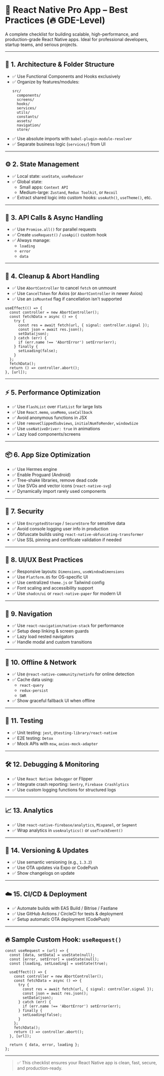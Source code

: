 
# 📱 React Native Pro App – Best Practices (🔥 GDE-Level)

A complete checklist for building scalable, high-performance, and production-grade React Native apps. Ideal for professional developers, startup teams, and serious projects.

---

## 🧠 1. Architecture & Folder Structure

- ✅ Use Functional Components and Hooks exclusively
- ✅ Organize by features/modules:
  ```
  src/
    components/
    screens/
    hooks/
    services/
    utils/
    constants/
    assets/
    navigation/
    store/
  ```
- ✅ Use absolute imports with `babel-plugin-module-resolver`
- ✅ Separate business logic (`services/`) from UI

---

## ⚙️ 2. State Management

- ✅ Local state: `useState`, `useReducer`
- ✅ Global state:
  - Small apps: `Context API`
  - Medium-large: `Zustand`, `Redux Toolkit`, or `Recoil`
- ✅ Extract shared logic into custom hooks: `useAuth()`, `useTheme()`, etc.

---

## 🔁 3. API Calls & Async Handling

- ✅ Use `Promise.all()` for parallel requests
- ✅ Create `useRequest()` / `useApi()` custom hook
- ✅ Always manage:
  - `loading`
  - `error`
  - `data`

---

## 🚫 4. Cleanup & Abort Handling

- ✅ Use `AbortController` to cancel `fetch` on unmount
- ✅ Use `CancelToken` for Axios (or `AbortController` in newer Axios)
- ✅ Use an `isMounted` flag if cancellation isn't supported

```tsx
useEffect(() => {
  const controller = new AbortController();
  const fetchData = async () => {
    try {
      const res = await fetch(url, { signal: controller.signal });
      const json = await res.json();
      setData(json);
    } catch (err) {
      if (err.name !== 'AbortError') setError(err);
    } finally {
      setLoading(false);
    }
  };
  fetchData();
  return () => controller.abort();
}, [url]);
```

---

## ⚡ 5. Performance Optimization

- ✅ Use `FlashList` over `FlatList` for large lists
- ✅ Use `React.memo`, `useMemo`, `useCallback`
- ✅ Avoid anonymous functions in JSX
- ✅ Use `removeClippedSubviews`, `initialNumToRender`, `windowSize`
- ✅ Use `useNativeDriver: true` in animations
- ✅ Lazy load components/screens

---

## 📦 6. App Size Optimization

- ✅ Use Hermes engine
- ✅ Enable Proguard (Android)
- ✅ Tree-shake libraries, remove dead code
- ✅ Use SVGs and vector icons (`react-native-svg`)
- ✅ Dynamically import rarely used components

---

## 🔐 7. Security

- ✅ Use `EncryptedStorage` / `SecureStore` for sensitive data
- ✅ Avoid console logging user info in production
- ✅ Obfuscate builds using `react-native-obfuscating-transformer`
- ✅ Use SSL pinning and certificate validation if needed

---

## 🎯 8. UI/UX Best Practices

- ✅ Responsive layouts: `Dimensions`, `useWindowDimensions`
- ✅ Use `Platform.OS` for OS-specific UI
- ✅ Use centralized `theme.js` or Tailwind config
- ✅ Font scaling and accessibility support
- ✅ Use `shadcn/ui` or `react-native-paper` for modern UI

---

## 🚀 9. Navigation

- ✅ Use `react-navigation/native-stack` for performance
- ✅ Setup deep linking & screen guards
- ✅ Lazy load nested navigators
- ✅ Handle modal and custom transitions

---

## 🔄 10. Offline & Network

- ✅ Use `@react-native-community/netinfo` for online detection
- ✅ Cache data using:
  - `react-query`
  - `redux-persist`
  - `SWR`
- ✅ Show graceful fallback UI when offline

---

## 🧪 11. Testing

- ✅ Unit testing: `jest`, `@testing-library/react-native`
- ✅ E2E testing: `Detox`
- ✅ Mock APIs with `msw`, `axios-mock-adapter`

---

## 🛠️ 12. Debugging & Monitoring

- ✅ Use `React Native Debugger` or Flipper
- ✅ Integrate crash reporting: `Sentry`, `Firebase Crashlytics`
- ✅ Use custom logging functions for structured logs

---

## 📈 13. Analytics

- ✅ Use `react-native-firebase/analytics`, `Mixpanel`, or `Segment`
- ✅ Wrap analytics in `useAnalytics()` or `useTrackEvent()`

---

## 🧬 14. Versioning & Updates

- ✅ Use semantic versioning (e.g., `1.3.2`)
- ✅ Use OTA updates via Expo or CodePush
- ✅ Show changelogs on update

---

## ☁️ 15. CI/CD & Deployment

- ✅ Automate builds with EAS Build / Bitrise / Fastlane
- ✅ Use GitHub Actions / CircleCI for tests & deployment
- ✅ Setup automatic OTA deployment (CodePush)

---

## 🔥 Sample Custom Hook: `useRequest()`

```tsx
const useRequest = (url) => {
  const [data, setData] = useState(null);
  const [error, setError] = useState(null);
  const [loading, setLoading] = useState(true);

  useEffect(() => {
    const controller = new AbortController();
    const fetchData = async () => {
      try {
        const res = await fetch(url, { signal: controller.signal });
        const json = await res.json();
        setData(json);
      } catch (err) {
        if (err.name !== 'AbortError') setError(err);
      } finally {
        setLoading(false);
      }
    };
    fetchData();
    return () => controller.abort();
  }, [url]);

  return { data, error, loading };
};
```

---

> ✅ This checklist ensures your React Native app is clean, fast, secure, and production-ready.
